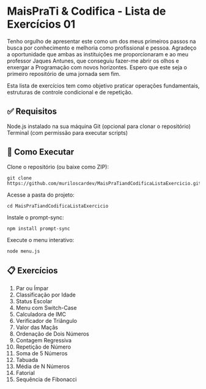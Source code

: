 # MaisPraTi & Codifica - Lista de Exercícios 01
Tenho orgulho de apresentar este como um dos meus primeiros passos na busca por conhecimento e melhoria como profissional e pessoa. Agradeço a oportunidade que ambas as instituições me proporcionaram e ao meu professor Jaques Antunes, que conseguiu fazer-me abrir os olhos e enxergar a Programação 
com novos horizontes. Espero que este seja o primeiro repositório de uma jornada sem fim.

Esta lista de exercícios tem como objetivo praticar operações fundamentais, estruturas de controle condicional e de repetição.

## ✅ Requisitos
Node.js instalado na sua máquina
Git (opcional para clonar o repositório)
Terminal (com permissão para executar scripts)

## 🚀 Como Executar
Clone o repositório (ou baixe como ZIP):

```
git clone https://github.com/muriloscardev/MaisPraTiandCodificaListaExercicio.git  
``` 
Acesse a pasta do projeto:
```
cd MaisPraTiandCodificaListaExercicio
````   
Instale o prompt-sync:
```
npm install prompt-sync  
``` 
Execute o menu interativo:
```
node menu.js
``` 
## 📋 Exercícios
01. Par ou Ímpar
02. Classificação por Idade
03. Status Escolar
04. Menu com Switch-Case
05. Calculadora de IMC
06. Verificador de Triângulo
07. Valor das Maçãs
08. Ordenação de Dois Números
09. Contagem Regressiva
10. Repetição de Número
11. Soma de 5 Números
12. Tabuada
13. Média de N Números
14. Fatorial
15. Sequência de Fibonacci
